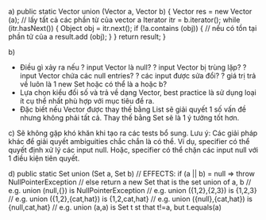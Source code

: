 a) 
public static Vector union (Vector a, Vector b)
{
	Vector res = new Vector (a); // lấy tất cả các phần từ của vector a
	Iterator itr = b.iterator();
	while (itr.hasNext())
	{
		Object obj = itr.next();
		if (!a.contains (obj))
		{ // nếu có tồn tại phần tử của a
			result.add (obj);
		}
	}
	return result;
}

b) 
- Điều gì xảy ra nếu
?	input Vector là null?
?	input Vector bị trùng lặp?
?	input Vector chứa các null entries?
?	các input được sửa đổi?
? 	giá trị trả về luôn là 1 new Set hoặc có thể là a hoặc b?
- Lựa chọn kiểu đối số và trả về dạng Vector, best practice là sử dụng loại ít cụ thể nhất phù hợp với mục tiêu đề ra.
- Đặc biết nếu Vector được thay thế bằng List sẽ giải quyết 1 số vấn đề nhưng không phải tất cả. Thay thế bằng Set sẽ là 1 ý tưởng tốt hơn.

c) Sẽ không gặp khó khăn khi tạo ra các tests bổ sung. Lưu ý: Các giải pháp khác để giải quyết ambiguities chắc chắn là có thể. Ví dụ, specifier có thể quyết định xử lý các input null. Hoặc, specifier có thể chặn các input null với 1 điều kiện tiên quyết.

d)
public static Set union (Set a, Set b)
// EFFECTS: if (a || b) = null => throw NullPointerException
// else return a new Set that is the set union of a, b
// e.g. union (null,{}) is NullPointerException
// e.g. union ({1,2},{2,3}) is {1,2,3}
// e.g. union ({1,2},{cat,hat}) is {1,2,cat,hat}
// e.g. union ({null},{cat,hat}) is {null,cat,hat}
// e.g. union (a,a) is Set t st that t!=a, but t.equals(a)

